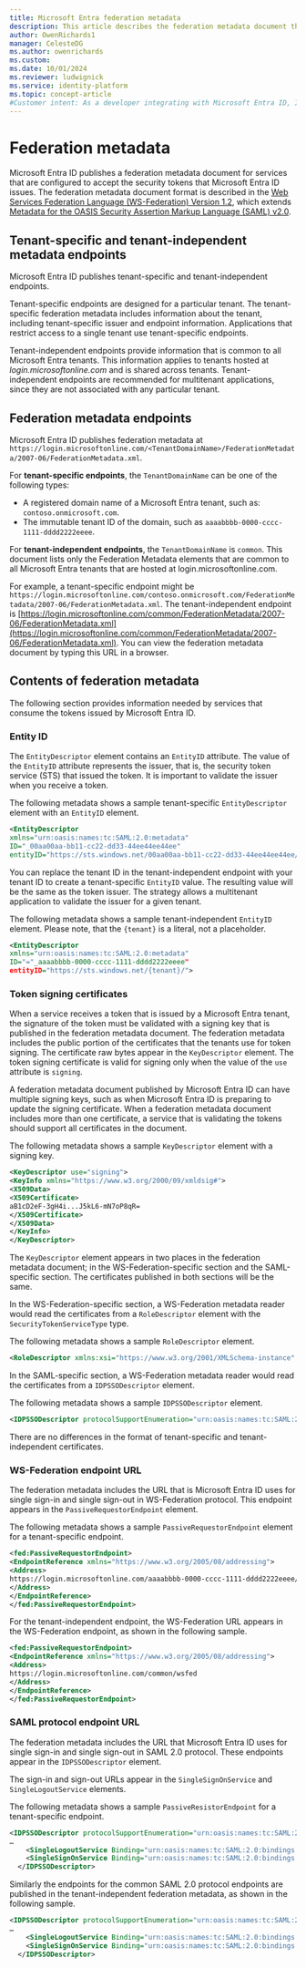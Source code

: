 ```yaml
---
title: Microsoft Entra federation metadata
description: This article describes the federation metadata document that Microsoft Entra ID publishes for services that accept Microsoft Entra tokens.
author: OwenRichards1
manager: CelesteDG
ms.author: owenrichards
ms.custom:
ms.date: 10/01/2024
ms.reviewer: ludwignick
ms.service: identity-platform
ms.topic: concept-article
#Customer intent: As a developer integrating with Microsoft Entra ID, I want to understand the federation metadata document format and endpoints, so that I can configure my application to validate the issuer and token signing certificates of security tokens issued by Microsoft Entra ID.
---
```


# Federation metadata

Microsoft Entra ID publishes a federation metadata document for services that are configured to accept the security tokens that Microsoft Entra ID issues. The federation metadata document format is described in the [Web Services Federation Language (WS-Federation) Version 1.2](https://docs.oasis-open.org/wsfed/federation/v1.2/os/ws-federation-1.2-spec-os.html), which extends [Metadata for the OASIS Security Assertion Markup Language (SAML) v2.0](https://docs.oasis-open.org/security/saml/v2.0/saml-metadata-2.0-os.pdf).

## Tenant-specific and tenant-independent metadata endpoints

Microsoft Entra ID publishes tenant-specific and tenant-independent endpoints.

Tenant-specific endpoints are designed for a particular tenant. The tenant-specific federation metadata includes information about the tenant, including tenant-specific issuer and endpoint information. Applications that restrict access to a single tenant use tenant-specific endpoints.

Tenant-independent endpoints provide information that is common to all Microsoft Entra tenants. This information applies to tenants hosted at *login.microsoftonline.com* and is shared across tenants. Tenant-independent endpoints are recommended for multitenant applications, since they are not associated with any particular tenant.

## Federation metadata endpoints

Microsoft Entra ID publishes federation metadata at `https://login.microsoftonline.com/<TenantDomainName>/FederationMetadata/2007-06/FederationMetadata.xml`.

For **tenant-specific endpoints**, the `TenantDomainName` can be one of the following types:

* A registered domain name of a Microsoft Entra tenant, such as: `contoso.onmicrosoft.com`.
* The immutable tenant ID of the domain, such as `aaaabbbb-0000-cccc-1111-dddd2222eeee`.

For **tenant-independent endpoints**, the `TenantDomainName` is `common`. This document lists only the Federation Metadata elements that are common to all Microsoft Entra tenants that are hosted at login.microsoftonline.com.

For example, a tenant-specific endpoint might be `https://login.microsoftonline.com/contoso.onmicrosoft.com/FederationMetadata/2007-06/FederationMetadata.xml`. The tenant-independent endpoint is [https://login.microsoftonline.com/common/FederationMetadata/2007-06/FederationMetadata.xml](https://login.microsoftonline.com/common/FederationMetadata/2007-06/FederationMetadata.xml). You can view the federation metadata document by typing this URL in a browser.

## Contents of federation metadata

The following section provides information needed by services that consume the tokens issued by Microsoft Entra ID.

### Entity ID

The `EntityDescriptor` element contains an `EntityID` attribute. The value of the `EntityID` attribute represents the issuer, that is, the security token service (STS) that issued the token. It is important to validate the issuer when you receive a token.

The following metadata shows a sample tenant-specific `EntityDescriptor` element with an `EntityID` element.

```xml
<EntityDescriptor
xmlns="urn:oasis:names:tc:SAML:2.0:metadata"
ID="_00aa00aa-bb11-cc22-dd33-44ee44ee44ee"
entityID="https://sts.windows.net/00aa00aa-bb11-cc22-dd33-44ee44ee44ee/">
```

You can replace the tenant ID in the tenant-independent endpoint with your tenant ID to create a tenant-specific `EntityID` value. The resulting value will be the same as the token issuer. The strategy allows a multitenant application to validate the issuer for a given tenant.

The following metadata shows a sample tenant-independent `EntityID` element. Please note, that the `{tenant}` is a literal, not a placeholder.

```xml
<EntityDescriptor
xmlns="urn:oasis:names:tc:SAML:2.0:metadata"
ID="="_aaaabbbb-0000-cccc-1111-dddd2222eeee"
entityID="https://sts.windows.net/{tenant}/">
```

### Token signing certificates

When a service receives a token that is issued by a Microsoft Entra tenant, the signature of the token must be validated with a signing key that is published in the federation metadata document. The federation metadata includes the public portion of the certificates that the tenants use for token signing. The certificate raw bytes appear in the `KeyDescriptor` element. The token signing certificate is valid for signing only when the value of the `use` attribute is `signing`.

A federation metadata document published by Microsoft Entra ID can have multiple signing keys, such as when Microsoft Entra ID is preparing to update the signing certificate. When a federation metadata document includes more than one certificate, a service that is validating the tokens should support all certificates in the document.

The following metadata shows a sample `KeyDescriptor` element with a signing key.

```xml
<KeyDescriptor use="signing">
<KeyInfo xmlns="https://www.w3.org/2000/09/xmldsig#">
<X509Data>
<X509Certificate>
aB1cD2eF-3gH4i...J5kL6-mN7oP8qR=
</X509Certificate>
</X509Data>
</KeyInfo>
</KeyDescriptor>
  ```

The `KeyDescriptor` element appears in two places in the federation metadata document; in the WS-Federation-specific section and the SAML-specific section. The certificates published in both sections will be the same.

In the WS-Federation-specific section, a WS-Federation metadata reader would read the certificates from a `RoleDescriptor` element with the `SecurityTokenServiceType` type.

The following metadata shows a sample `RoleDescriptor` element.

```xml
<RoleDescriptor xmlns:xsi="https://www.w3.org/2001/XMLSchema-instance" xmlns:fed="https://docs.oasis-open.org/wsfed/federation/200706" xsi:type="fed:SecurityTokenServiceType" protocolSupportEnumeration="https://docs.oasis-open.org/wsfed/federation/200706">
```

In the SAML-specific section, a WS-Federation metadata reader would read the certificates from a `IDPSSODescriptor` element.

The following metadata shows a sample `IDPSSODescriptor` element.

```xml
<IDPSSODescriptor protocolSupportEnumeration="urn:oasis:names:tc:SAML:2.0:protocol">
```
There are no differences in the format of tenant-specific and tenant-independent certificates.

### WS-Federation endpoint URL

The federation metadata includes the URL that is Microsoft Entra ID uses for single sign-in and single sign-out in WS-Federation protocol. This endpoint appears in the `PassiveRequestorEndpoint` element.

The following metadata shows a sample `PassiveRequestorEndpoint` element for a tenant-specific endpoint.

```xml
<fed:PassiveRequestorEndpoint>
<EndpointReference xmlns="https://www.w3.org/2005/08/addressing">
<Address>
https://login.microsoftonline.com/aaaabbbb-0000-cccc-1111-dddd2222eeee/wsfed
</Address>
</EndpointReference>
</fed:PassiveRequestorEndpoint>
```

For the tenant-independent endpoint, the WS-Federation URL appears in the WS-Federation endpoint, as shown in the following sample.

```xml
<fed:PassiveRequestorEndpoint>
<EndpointReference xmlns="https://www.w3.org/2005/08/addressing">
<Address>
https://login.microsoftonline.com/common/wsfed
</Address>
</EndpointReference>
</fed:PassiveRequestorEndpoint>
```

### SAML protocol endpoint URL

The federation metadata includes the URL that Microsoft Entra ID uses for single sign-in and single sign-out in SAML 2.0 protocol. These endpoints appear in the `IDPSSODescriptor` element.

The sign-in and sign-out URLs appear in the `SingleSignOnService` and `SingleLogoutService` elements.

The following metadata shows a sample `PassiveResistorEndpoint` for a tenant-specific endpoint.

```xml
<IDPSSODescriptor protocolSupportEnumeration="urn:oasis:names:tc:SAML:2.0:protocol">
…
    <SingleLogoutService Binding="urn:oasis:names:tc:SAML:2.0:bindings:HTTP-Redirect" Location="https://login.microsoftonline.com/contoso.onmicrosoft.com/saml2" />
    <SingleSignOnService Binding="urn:oasis:names:tc:SAML:2.0:bindings:HTTP-Redirect" Location="https://login.microsoftonline.com/contoso.onmicrosoft.com/saml2" />
  </IDPSSODescriptor>
```

Similarly the endpoints for the common SAML 2.0 protocol endpoints are published in the tenant-independent federation metadata, as shown in the following sample.

```xml
<IDPSSODescriptor protocolSupportEnumeration="urn:oasis:names:tc:SAML:2.0:protocol">
…
    <SingleLogoutService Binding="urn:oasis:names:tc:SAML:2.0:bindings:HTTP-Redirect" Location="https://login.microsoftonline.com/common/saml2" />
    <SingleSignOnService Binding="urn:oasis:names:tc:SAML:2.0:bindings:HTTP-Redirect" Location="https://login.microsoftonline.com/common/saml2" />
  </IDPSSODescriptor>
```
